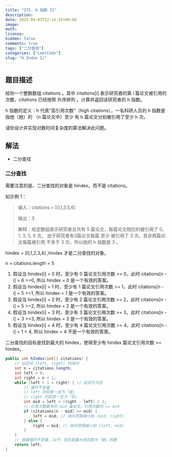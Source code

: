 ```yaml
---
title: "275. H 指数 II"
description: 
date: 2025-04-03T12:14:32+08:00
image: 
math: 
license: 
hidden: false
comments: true
tags: ["二分查找"]
categories: ["LeetCode"]
slug: "H Index Ii"
---
```


## 题目描述

给你一个整数数组 citations ，其中 citations[i] 表示研究者的第 i 篇论文被引用的次数，citations 已经按照 升序排列 。计算并返回该研究者的 h 指数。

h 指数的定义：h 代表“高引用次数”（high citations），一名科研人员的 h 指数是指他（她）的 （n 篇论文中）至少 有 h 篇论文分别被引用了至少 h 次。

请你设计并实现对数时间复杂度的算法解决此问题。

## 解法

- 二分查找

### 二分查找

需要注意的是，二分查找的对象是 hindex，而不是 citations。

如示例 1：
> 输入：citations = [0,1,3,5,6]
> 
> 输出：3
> 
> 解释：给定数组表示研究者总共有 5 篇论文，每篇论文相应的被引用了 0, 1, 3, 5, 6 次。
>     由于研究者有3篇论文每篇 至少 被引用了 3 次，其余两篇论文每篇被引用 不多于 3 次，所以她的 h 指数是 3 。

hindex = [0,1,2,3,4] ,hindex 才是二分查找的对象。

n = citations.length = 5

1. 假设当 hindex[i] = 0 时，至少有 0 篇论文引用次数 >= 0，此时 citations[n - i] = 6 >=0, 所以 hindex = 0 是一个有效的答案。
2. 假设当 hindex[i] = 1 时，至少有 1 篇论文引用次数 >= 1，此时 citations[n - i] = 5 >=1, 所以 hindex = 1 是一个有效的答案。
3. 假设当 hindex[i] = 2 时，至少有 2 篇论文引用次数 >= 2，此时 citations[n - i] = 5 >=2, 所以 hindex = 2 是一个有效的答案。
4. 假设当 hindex[i] = 3 时，至少有 3 篇论文引用次数 >= 3，此时 citations[n - i] = 3 >=3, 所以 hindex = 3 是一个有效的答案。
5. 假设当 hindex[i] = 4 时，至少有 4 篇论文引用次数 >= 4，此时 citations[n - i] = 1 < 4, 所以 hindex = 4 不是一个有效的答案。

二分查找的目标是找到最大的 hindex，使得至少有 hindex 篇论文引用次数 >= hindex。


```java
public int hIndex(int[] citations) {
    // 在区间 (left, right) 内询问
    int n = citations.length;
    int left = 0;
    int right = n + 1;
    while (left + 1 < right) { // 区间不为空
        // 循环不变量：
        // left 的回答一定为「是」
        // right 的回答一定为「否」
        int mid = left + (right - left) / 2;
        // 引用次数最多的 mid 篇论文，引用次数均 >= mid
        if (citations[n - mid] >= mid) {
            left = mid; // 询问范围缩小到 (mid, right)
        } else {
            right = mid; // 询问范围缩小到 (left, mid)
        }
    }
    // 根据循环不变量，left 现在是最大的回答为「是」的数
    return left;
}
```